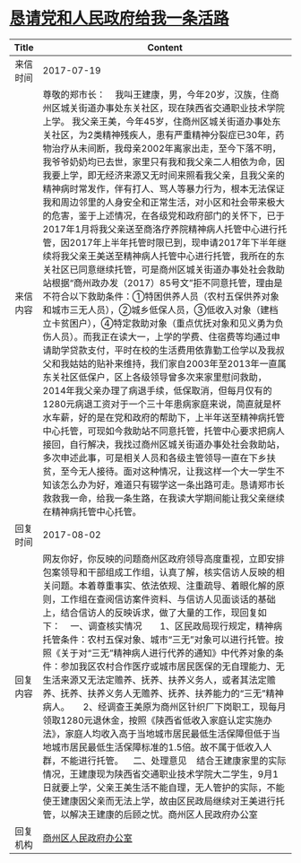 # <a href="http://www.shangluo.gov.cn/zmhd/ldxxxx.jsp?urltype=leadermail.LeaderMailContentUrl&wbtreeid=1112&leadermailid=4249">恳请党和人民政府给我一条活路</a>
| Title |                                                                                                                                                                                                                                                                                                                                                                                                                                            Content                                                                                                                                                                                                                                                                                                                                                                                                                                            |
|:-----:|-----------------------------------------------------------------------------------------------------------------------------------------------------------------------------------------------------------------------------------------------------------------------------------------------------------------------------------------------------------------------------------------------------------------------------------------------------------------------------------------------------------------------------------------------------------------------------------------------------------------------------------------------------------------------------------------------------------------------------------------------------------------------------------------------------------------------------------------------------------------------------------------------|
| 来信时间  | 2017-07-19                                                                                                                                                                                                                                                                                                                                                                                                                                                                                                                                                                                                                                                                                                                                                                                                                                                                                    |
| 来信内容  | 尊敬的郑市长：    我叫王建康，男，今年20岁，汉族，住商州区城关街道办事处东关社区，现在陕西省交通职业技术学院上学。 我父亲王美，今年45岁，住商州区城关街道办事处东关社区，为2类精神残疾人，患有严重精神分裂症已30年，药物治疗从未间断，我母亲2002年离家出走，至今下落不明，我爷爷奶奶均已去世，家里只有我和我父亲二人相依为命，因我要上学，即无经济来源又无时间来照看我父亲，且我父亲的精神病时常发作，伴有打人、骂人等暴力行为，根本无法保证我和周边邻里的人身安全和正常生活，对小区和社会带来极大的危害，鉴于上述情况，在各级党和政府部门的关怀下，已于2017年1月将我父亲送至商洛疗养院精神病人托管中心进行托管，因2017年上半年托管时限已到，现申请2017年下半年继续将我父亲王美送至精神病人托管中心进行托管，我所在的东关社区已同意继续托管，可是商州区城关街道办事处社会救助站根据“商州政办发（2017）85号文”拒不同意托管，理由是不符合以下救助条件：①特困供养人员（农村五保供养对象和城市三无人员），②城乡低保人员，③低收入对象（建档立卡贫困户），④特定救助对象（重点优抚对象和见义勇为负伤人员）。而我正在读大一，上学的学费、住宿费等均通过申请助学贷款支付，平时在校的生活费用依靠勤工俭学以及我叔父和我姑姑的贴补来维持，我们家自2003年至2013年一直属东关社区低保户，区上各级领导曾多次来家里慰问救助，2014年我父亲办理了病退手续，低保取消，但每月仅有的1280元病退工资对于一个三十年患病家庭来说，简直就是杯水车薪，好的是在党和政府的帮助下，上半年送至精神病托管中心托管，可现如今救助站不同意托管，托管中心要求把病人接回，自行解决，我找过商州区城关街道办事处社会救助站，多次申述此事，可是相关人员和各级主管领导一直在下乡扶贫，至今无人接待。面对这种情况，让我这样一个大一学生不知该怎么办为好，难道只有辍学这一条出路可走。恳请郑市长救救我一命，给我一条生路，在我读大学期间能让我父亲继续在精神病托管中心托管。 |
| 回复时间  | 2017-08-02                                                                                                                                                                                                                                                                                                                                                                                                                                                                                                                                                                                                                                                                                                                                                                                                                                                                                    |
| 回复内容  | 网友你好，你反映的问题商州区政府领导高度重视，立即安排包案领导和干部组成工作组，认真了解，核实信访人反映的相关问题。本着尊重事实、依法依规、注重疏导、着眼化解的原则，工作组在查阅信访案件资料、与信访人见面谈话的基础上，结合信访人的反映诉求，做了大量的工作，现回复如下：    一、调查核实情况　　1、区民政局现行规定，精神病托管条件：农村五保对象、城市“三无”对象可以进行托管。按照《关于对“三无”精神病人进行代养的通知》中代养对象的条件：参加我区农村合作医疗或城市居民医保的无自理能力、无生活来源又无法定赡养、抚养、扶养义务人，或者其法定赡养、抚养、扶养义务人无赡养、抚养、扶养能力的“三无”精神病人。　　2、经调查王美原为商州区针织厂下岗职工，现每月领取1280元退休金，按照《陕西省低收入家庭认定实施办法》，家庭人均收入高于当地城市居民最低生活保障但低于当地城市居民最低生活保障标准的1.5倍。故不属于低收入人群，不能进行托管。    二、处理意见    结合王建康家里的实际情况，王建康现为陕西省交通职业技术学院大二学生，9月1日就要上学，父亲王美生活不能自理，无人管护的实际，不能使王建康因父亲而无法上学，故由区民政局继续对王美进行托管，以解决王建康的后顾之忧。商州区人民政府办公室                                                                                                                                                                                                                                                                                                                            |
| 回复机构  | <a href="../../categories/agencies/商州区人民政府办公室.md">商州区人民政府办公室</a>                                                                                                                                                                                                                                                                                                                                                                                                                                                                                                                                                                                                                                                                                                                                                                                                                                |